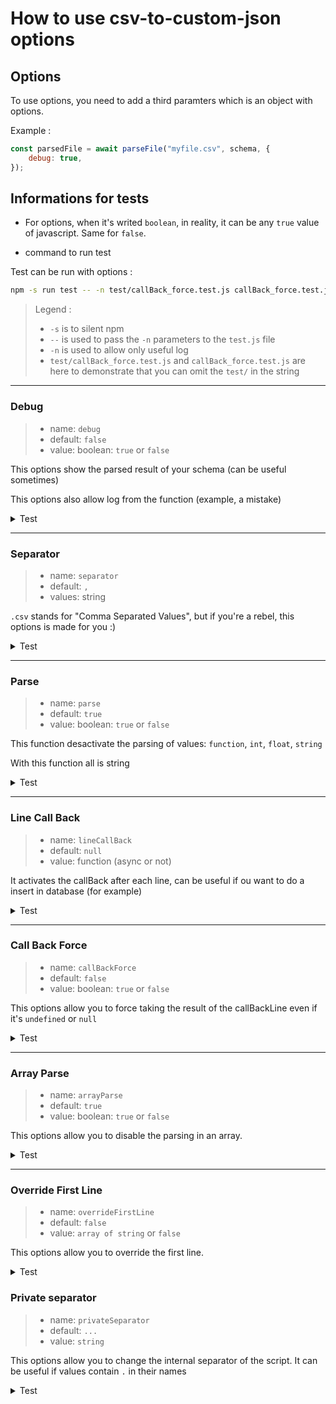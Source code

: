 # How to use csv-to-custom-json options

## Options

To use options, you need to add a third paramters which is an object with options.

Example :

```javascript
const parsedFile = await parseFile("myfile.csv", schema, {
    debug: true,
});
```

## Informations for tests

- For options, when it's writed `boolean`, in reality, it can be any `true` value of javascript. Same for `false`.

- command to run test

Test can be run with options :

```sh
npm -s run test -- -n test/callBack_force.test.js callBack_force.test.js
```

> Legend :
>
> - `-s` is to silent npm
> - `--` is used to pass the `-n` parameters to the `test.js` file
> - `-n` is used to allow only useful log
> - `test/callBack_force.test.js` and `callBack_force.test.js` are here to demonstrate that you can omit the `test/` in the string

---

### Debug

> - name: `debug`
> - default: `false`
> - value: boolean: `true` or `false`

This options show the parsed result of your schema (can be useful sometimes)

This options also allow log from the function (example, a mistake)

<details>
<summary>Test</summary>

```sh
npm -s run test test/debug.test.js
```

</details>

---

### Separator

> - name: `separator`
> - default: `,`
> - values: string

`.csv` stands for "Comma Separated Values", but if you're a rebel, this options is made for you :)

<details>
<summary>Test</summary>

```sh
npm -s run test test/custom_separator.test.js
```

</details>

---

### Parse

> - name: `parse`
> - default: `true`
> - value: boolean: `true` or `false`

This function desactivate the parsing of values: `function`, `int`, `float`, `string`

With this function all is string

<details>
<summary>Test</summary>

```sh
npm -s run test test/stop_parse_value.test.js
```

</details>

---

### Line Call Back

> - name: `lineCallBack`
> - default: `null`
> - value: function (async or not)

It activates the callBack after each line, can be useful if ou want to do a insert in database (for example)

<details>
<summary>Test</summary>

```sh
npm -s run test test/line_callBack.test.js
```

</details>

---

### Call Back Force

> - name: `callBackForce`
> - default: `false`
> - value: boolean: `true` or `false`

This options allow you to force taking the result of the callBackLine even if it's `undefined` or `null`

<details>
<summary>Test</summary>

```sh
npm -s run test test/callBack_force.test.js
npm -s run test test/callBack_force_2.test.js
```

</details>

---

### Array Parse

> - name: `arrayParse`
> - default: `true`
> - value: boolean: `true` or `false`

This options allow you to disable the parsing in an array.

<details>
<summary>Test</summary>

```sh
npm -s run test test/array_parse.test.js
```

</details>

---

### Override First Line

> - name: `overrideFirstLine`
> - default: `false`
> - value: `array of string` or `false`

This options allow you to override the first line.

<details>
<summary>Test</summary>

```sh
npm -s run test test/override_first_line.test.js
```

</details>

### Private separator

> - name: `privateSeparator`
> - default: `...`
> - value: `string`

This options allow you to change the internal separator of the script. It can be useful if values contain `.` in their names

<details>
<summary>Test</summary>

```sh
npm -s run test test/private_separator.test.js test/private_separator_2.test.js
```

</details>
